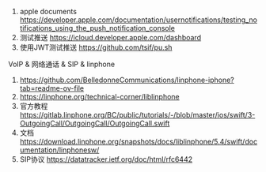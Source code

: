 1. apple documents https://developer.apple.com/documentation/usernotifications/testing_notifications_using_the_push_notification_console
2. 测试推送 https://icloud.developer.apple.com/dashboard
3. 使用JWT测试推送 https://github.com/tsif/pu.sh

VoIP & 网络通话 & SIP & linphone
1. https://github.com/BelledonneCommunications/linphone-iphone?tab=readme-ov-file
2. https://linphone.org/technical-corner/liblinphone
3. 官方教程 https://gitlab.linphone.org/BC/public/tutorials/-/blob/master/ios/swift/3-OutgoingCall/OutgoingCall/OutgoingCall.swift
4. 文档 https://download.linphone.org/snapshots/docs/liblinphone/5.4/swift/documentation/linphonesw/
5. SIP协议 https://datatracker.ietf.org/doc/html/rfc6442
